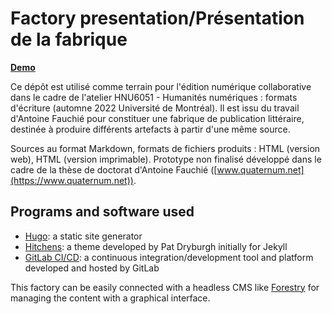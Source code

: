 # Factory presentation/Présentation de la fabrique
**[Demo]()**

Ce dépôt est utilisé comme terrain pour l'édition numérique collaborative dans le cadre de l'atelier HNU6051 - Humanités numériques : formats d'écriture (automne 2022 Université de Montréal). Il est issu du travail d'Antoine Fauchié pour constituer une fabrique de publication littéraire, destinée à produire différents artefacts à partir d'une même source.

Sources au format Markdown, formats de fichiers produits : HTML (version web), HTML (version imprimable).
Prototype non finalisé développé dans le cadre de la thèse de doctorat d'Antoine Fauchié ([www.quaternum.net](https://www.quaternum.net)).

## Programs and software used

- [Hugo](https://gohugo.io/): a static site generator
- [Hitchens](https://github.com/patdryburgh/hitchens): a theme developed by Pat Dryburgh initially for Jekyll
- [GitLab CI/CD](https://docs.gitlab.com/ee/ci/): a continuous integration/development tool and platform developed and hosted by GitLab

This factory can be easily connected with a headless CMS like [Forestry](https://forestry.io/) for managing the content with a graphical interface.